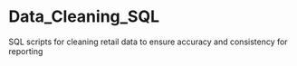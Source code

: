 # Data_Cleaning_SQL
SQL scripts for cleaning retail data to ensure accuracy and consistency for reporting
